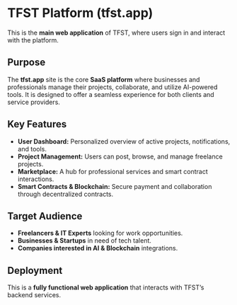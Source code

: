 # TFST Platform (tfst.app)

This is the **main web application** of TFST, where users sign in and interact with the platform.

## Purpose

The **tfst.app** site is the core **SaaS platform** where businesses and professionals manage their projects, collaborate, and utilize AI-powered tools. It is designed to offer a seamless experience for both clients and service providers.

## Key Features

- **User Dashboard:** Personalized overview of active projects, notifications, and tools.
- **Project Management:** Users can post, browse, and manage freelance projects.
- **Marketplace:** A hub for professional services and smart contract interactions.
- **Smart Contracts & Blockchain:** Secure payment and collaboration through decentralized contracts.

## Target Audience

- **Freelancers & IT Experts** looking for work opportunities.
- **Businesses & Startups** in need of tech talent.
- **Companies interested in AI & Blockchain** integrations.

## Deployment

This is a **fully functional web application** that interacts with TFST’s backend services.